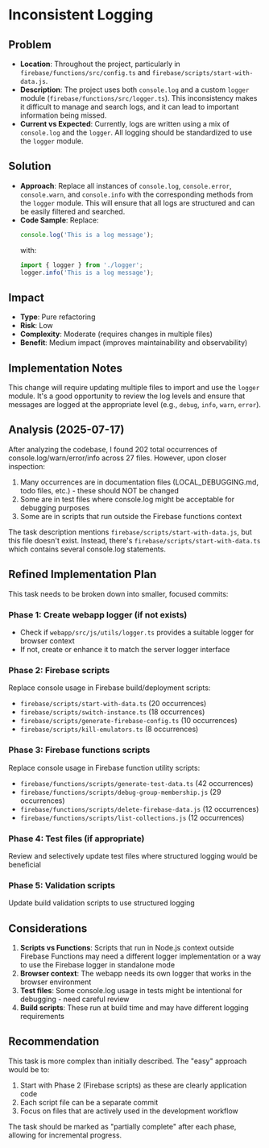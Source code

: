 # Inconsistent Logging

## Problem
- **Location**: Throughout the project, particularly in `firebase/functions/src/config.ts` and `firebase/scripts/start-with-data.js`.
- **Description**: The project uses both `console.log` and a custom `logger` module (`firebase/functions/src/logger.ts`). This inconsistency makes it difficult to manage and search logs, and it can lead to important information being missed.
- **Current vs Expected**: Currently, logs are written using a mix of `console.log` and the `logger`. All logging should be standardized to use the `logger` module.

## Solution
- **Approach**: Replace all instances of `console.log`, `console.error`, `console.warn`, and `console.info` with the corresponding methods from the `logger` module. This will ensure that all logs are structured and can be easily filtered and searched.
- **Code Sample**:
  Replace:
  ```javascript
  console.log('This is a log message');
  ```
  with:
  ```javascript
  import { logger } from './logger';
  logger.info('This is a log message');
  ```

## Impact
- **Type**: Pure refactoring
- **Risk**: Low
- **Complexity**: Moderate (requires changes in multiple files)
- **Benefit**: Medium impact (improves maintainability and observability)

## Implementation Notes
This change will require updating multiple files to import and use the `logger` module. It's a good opportunity to review the log levels and ensure that messages are logged at the appropriate level (e.g., `debug`, `info`, `warn`, `error`).

## Analysis (2025-07-17)

After analyzing the codebase, I found 202 total occurrences of console.log/warn/error/info across 27 files. However, upon closer inspection:

1. Many occurrences are in documentation files (LOCAL_DEBUGGING.md, todo files, etc.) - these should NOT be changed
2. Some are in test files where console.log might be acceptable for debugging purposes
3. Some are in scripts that run outside the Firebase functions context

The task description mentions `firebase/scripts/start-with-data.js`, but this file doesn't exist. Instead, there's `firebase/scripts/start-with-data.ts` which contains several console.log statements.

## Refined Implementation Plan

This task needs to be broken down into smaller, focused commits:

### Phase 1: Create webapp logger (if not exists)
- Check if `webapp/src/js/utils/logger.ts` provides a suitable logger for browser context
- If not, create or enhance it to match the server logger interface

### Phase 2: Firebase scripts
Replace console usage in Firebase build/deployment scripts:
- `firebase/scripts/start-with-data.ts` (20 occurrences)
- `firebase/scripts/switch-instance.ts` (18 occurrences)  
- `firebase/scripts/generate-firebase-config.ts` (10 occurrences)
- `firebase/scripts/kill-emulators.ts` (8 occurrences)

### Phase 3: Firebase functions scripts
Replace console usage in Firebase function utility scripts:
- `firebase/functions/scripts/generate-test-data.ts` (42 occurrences)
- `firebase/functions/scripts/debug-group-membership.js` (29 occurrences)
- `firebase/functions/scripts/delete-firebase-data.js` (12 occurrences)
- `firebase/functions/scripts/list-collections.js` (12 occurrences)

### Phase 4: Test files (if appropriate)
Review and selectively update test files where structured logging would be beneficial

### Phase 5: Validation scripts
Update build validation scripts to use structured logging

## Considerations

1. **Scripts vs Functions**: Scripts that run in Node.js context outside Firebase Functions may need a different logger implementation or a way to use the Firebase logger in standalone mode
2. **Browser context**: The webapp needs its own logger that works in the browser environment
3. **Test files**: Some console.log usage in tests might be intentional for debugging - need careful review
4. **Build scripts**: These run at build time and may have different logging requirements

## Recommendation

This task is more complex than initially described. The "easy" approach would be to:
1. Start with Phase 2 (Firebase scripts) as these are clearly application code
2. Each script file can be a separate commit
3. Focus on files that are actively used in the development workflow

The task should be marked as "partially complete" after each phase, allowing for incremental progress.
